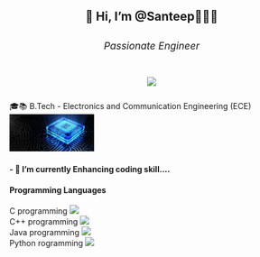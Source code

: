  <h2 align="center">👋 Hi, I’m @Santeep👨🏽‍💻 <sub><h6>Passionate Engineer</h6></sub><p align="center"> <img src="https://github-readme-stats.vercel.app/api?username=Santeep&show_icons=true&theme=gotham"></p></h2>
 <div>🎓📚 B.Tech - Electronics and Communication Engineering (ECE)<img src="cropped-fnewbko11.jpg" width=150px></div>
<!-- <p align="center"><img src="cropped-fnewbko11.jpg" width=500px></p>-->
<h4>- 🌱 I’m currently Enhancing coding skill....</h4>
<h4 align="left">Programming Languages</h4>
<div>C programming <img src="https://img.shields.io/badge/C-00599C?style=for-the-badge&logo=c&logoColor=white"></div>
<div>C++ programming <img src="https://img.shields.io/badge/C%2B%2B-00599C?style=for-the-badge&logo=c%2B%2B&logoColor=white"></div>
<div>Java programming  <img src="https://img.shields.io/badge/Java-ED8B00?style=for-the-badge&logo=java&logoColor=white"></div>
<div>Python rogramming <img src="https://img.shields.io/badge/Python-FFD43B?style=for-the-badge&logo=python&logoColor=darkgreen"></div>
<!---
Santeep/Santeep is a ✨ special ✨ repository because its `README.md` (this file) appears on your GitHub profile.
You can click the Preview link to take a look at your changes.
--->
 
